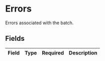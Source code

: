 # Errors

Errors associated with the batch.


## Fields

| Field       | Type        | Required    | Description |
| ----------- | ----------- | ----------- | ----------- |